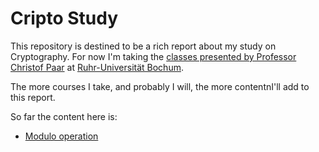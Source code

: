 # Cripto Study

This repository is destined to be a rich report about my study on Cryptography.
For now I'm taking the [classes presented by Professor Christof Paar](
https://www.youtube.com/watch?v=2aHkqB2-46k&list=PL6N5qY2nvvJE8X75VkXglSrVhLv1tVcfy) at
[Ruhr-Universität Bochum](https://www.ruhr-uni-bochum.de/index_en.htm).

The more courses I take, and probably I will, the more contentnI'll add to this
report.

So far the content here is:

* [Modulo operation](https://github.com/deniscostadsc/crypto-study/blob/master/Modulo%20operation.ipynb)
